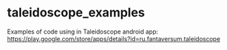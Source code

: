 taleidoscope_examples
=====================

Examples of code using in Taleidoscope android app:
https://play.google.com/store/apps/details?id=ru.fantaversum.taleidoscope
